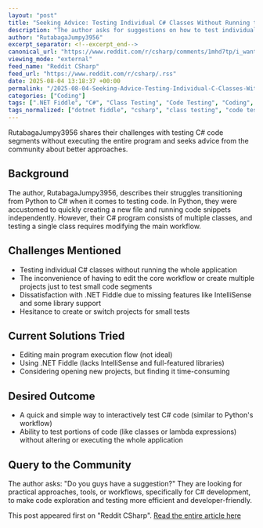 ```yaml
---
layout: "post"
title: "Seeking Advice: Testing Individual C# Classes Without Running the Entire Program"
description: "The author asks for suggestions on how to test individual C# classes and code bits without running the complete application. They share their challenges coming from a Python background and discuss frustrations with .NET Fiddle and creating test projects. The community is invited to provide practical workflow tips."
author: "RutabagaJumpy3956"
excerpt_separator: <!--excerpt_end-->
canonical_url: "https://www.reddit.com/r/csharp/comments/1mhd7tp/i_want_to_test_my_program_but_couldnt_figure_out/"
viewing_mode: "external"
feed_name: "Reddit CSharp"
feed_url: "https://www.reddit.com/r/csharp/.rss"
date: 2025-08-04 13:18:37 +00:00
permalink: "/2025-08-04-Seeking-Advice-Testing-Individual-C-Classes-Without-Running-the-Entire-Program.html"
categories: ["Coding"]
tags: [".NET Fiddle", "C#", "Class Testing", "Code Testing", "Coding", "Community", "Debugging", "Development Workflow", "Intellisense", "Interactive Coding", "Lambda Expressions", "Project Structure"]
tags_normalized: ["dotnet fiddle", "csharp", "class testing", "code testing", "coding", "community", "debugging", "development workflow", "intellisense", "interactive coding", "lambda expressions", "project structure"]
---
```


RutabagaJumpy3956 shares their challenges with testing C# code segments without executing the entire program and seeks advice from the community about better approaches.<!--excerpt_end-->

## Background

The author, RutabagaJumpy3956, describes their struggles transitioning from Python to C# when it comes to testing code. In Python, they were accustomed to quickly creating a new file and running code snippets independently. However, their C# program consists of multiple classes, and testing a single class requires modifying the main workflow.

## Challenges Mentioned

- Testing individual C# classes without running the whole application
- The inconvenience of having to edit the core workflow or create multiple projects just to test small code segments
- Dissatisfaction with .NET Fiddle due to missing features like IntelliSense and some library support
- Hesitance to create or switch projects for small tests

## Current Solutions Tried

- Editing main program execution flow (not ideal)
- Using .NET Fiddle (lacks IntelliSense and full-featured libraries)
- Considering opening new projects, but finding it time-consuming

## Desired Outcome

- A quick and simple way to interactively test C# code (similar to Python's workflow)
- Ability to test portions of code (like classes or lambda expressions) without altering or executing the whole application

## Query to the Community

The author asks: "Do you guys have a suggestion?"
They are looking for practical approaches, tools, or workflows, specifically for C# development, to make code exploration and testing more efficient and developer-friendly.

This post appeared first on "Reddit CSharp". [Read the entire article here](https://www.reddit.com/r/csharp/comments/1mhd7tp/i_want_to_test_my_program_but_couldnt_figure_out/)
